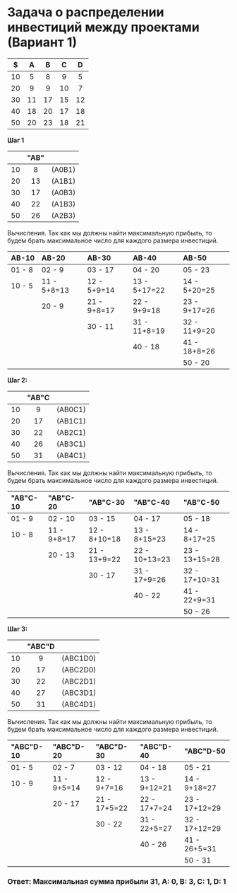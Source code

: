 # Задача о распределении инвестиций между проектами (Вариант 1)
|$|A|B|C|D|
|:-:|:-:|:-:|:-:|:-:|
|10|5|8|9|5|
|20|9|9|10|7|
|30|11|17|15|12|
|40|18|20|17|18|
|50|20|23|18|21|

**Шаг 1**

||"AВ"||
|:-:|:-:|:-:|
|10|8|(A0B1)|
|20|13|(A1B1)|
|30|17|(A0B3)|
|40|22|(A1B3)|
|50|26|(A2B3)|

Вычисления. Так как мы должны найти максимальную прибыль, то будем брать максимальное число для каждого размера инвестиций.

|AВ-10|AВ-20|AВ-30|AВ-40|AВ-50|
|:----|:----|:----|:----|:----|
|01 - 8|02 - 9|03 - 17|04 - 20|05 - 23|
|10 - 5|11 - 5+8=13|12 - 5+9=14|13 - 5+17=22|14 - 5+20=25|
|      |20 - 9|21 - 9+8=17|22 - 9+9=18|23 - 9+17=26|
|      |     |30 - 11|31 - 11+8=19|32 - 11+9=20|
|      |     |       |40 - 18|41 - 18+8=26|
|      |     |       |       |50 - 20|


**Шаг 2:**

||"AВ"C||
|:-:|:-:|:-:|
|10|9|(AB0C1)|
|20|17|(AB1C1)|
|30|22|(AB2C1)|
|40|26|(AB3C1)|
|50|31|(AB4C1)|

Вычисления. Так как мы должны найти максимальную прибыль, то будем брать максимальное число для каждого размера инвестиций.

|"AВ"C-10|"AВ"C-20|"AВ"C-30|"AВ"C-40|"AВ"C-50|
|:----|:----|:----|:----|:----|
|01 - 9|02 - 10|03 - 15|04 - 17|05 - 18|
|10 - 8|11 - 9+8=17|12 - 8+10=18|13 - 8+15=23|14 - 8+17=25|
|      |20 - 13|21 - 13+9=22|22 - 10+13=23|23 - 13+15=28|
|      |     |30 - 17|31 - 17+9=26|32 - 17+10=31|
|      |     |       |40 - 22|41 - 22+9=31|
|      |     |       |       |50 - 26|

**Шаг 3:**

||"AВC"D||
|:-:|:-:|:-:|
|10|9|(ABC1D0)|
|20|17|(ABC2D0)|
|30|22|(ABC2D1)|
|40|27|(ABC3D1)|
|50|31|(ABC4D1)|

Вычисления. Так как мы должны найти максимальную прибыль, то будем брать максимальное число для каждого размера инвестиций.

|"AВС"D-10|"AВС"D-20|"AВС"D-30|"AВС"D-40|"AВС"D-50|
|:----|:----|:----|:----|:----|
|01 - 5|02 - 7|03 - 12|04 - 18|05 - 21|
|10 - 9|11 - 9+5=14|12 - 9+7=16|13 - 9+12=21|14 - 9+18=27|
|      |20 - 17|21 - 17+5=22|22 - 17+7=24|23 - 17+12=29|
|      |     |30 - 22|31 - 22+5=27|32 - 17+12=29|
|      |     |       |40 - 26|41 - 26+5=31|
|      |     |       |       |50 - 31|

### Ответ: Максимальная сумма прибыли 31, A: 0, B: 3, C: 1, D: 1

